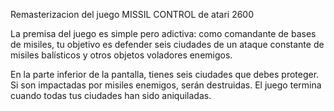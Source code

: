 Remasterizacion del juego MISSIL CONTROL de atari 2600
  
  La premisa del juego es simple pero adictiva: como comandante de bases de misiles, tu objetivo es defender seis ciudades de un ataque constante de misiles balísticos y otros objetos voladores enemigos. 
  
  En la parte inferior de la pantalla, tienes seis ciudades que debes proteger. Si son impactadas por misiles enemigos, serán destruidas. El juego termina cuando todas tus ciudades han sido aniquiladas.
